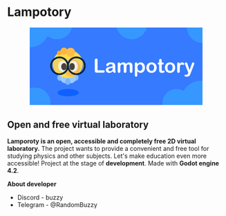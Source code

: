# Lampotory
<p align="center">
	<img src="assets/logo/github_logo.png" width="400" alt="Lampotory logo">
</p>

## Open and free virtual laboratory
**Lamporoty is an open, accessible and completely free 2D virtual laboratory.**
The project wants to provide a convenient and free tool for studying physics and other subjects.
Let's make education even more accessible! Project at the stage of **development**. Made with **Godot engine 4.2**.

****About developer****
* Discord - buzzy
* Telegram - @RandomBuzzy
